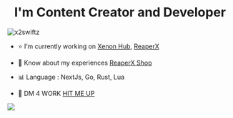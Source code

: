 <h1 align="center">I'm Content Creator and Developer</h1>

<p align="left"> <img src="https://komarev.com/ghpvc/?username=x2swiftz&label=Profile%20views&color=0e75b6&style=flat" alt="x2swiftz" /> </p>

- ⭐ I’m currently working on [Xenon Hub](https://xenonhub.pro), [ReaperX](https://reaperx.pro)

- 📄 Know about my experiences [ReaperX Shop](https://reaperx.net)

- 📊 Language : NextJs, Go, Rust, Lua

- 💬 DM 4 WORK [HIT ME UP](https://slat.cc/x2swiftz)

<a href="https://discord.com/users/367888565197078528"><img src="https://lanyard.cnrad.dev/api/367888565197078528" /></a>
